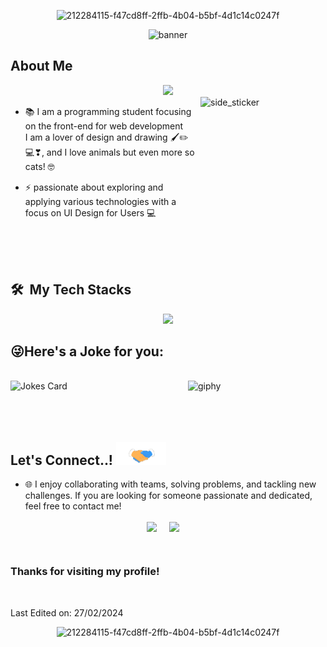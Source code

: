 
<!-- RAINBOW LINE TOP -->
<div align="center">

  ![212284115-f47cd8ff-2ffb-4b04-b5bf-4d1c14c0247f](https://github.com/MITdesarrollo/MITdesarrollo/assets/108035224/5efd1755-9fc1-49d4-b33a-c8e17b3d8a2d)
</div>

<div align="center">
  <img  src="https://res.cloudinary.com/dets0trss/image/upload/v1709053202/Navy_Illustrated_3D_Offline_Twitch_Banner_2_e885r0.png"
       alt="banner" /></a>
</div>
<div>
  
  ##  About Me
  
 <div align="center">
  
   <img src="https://media.giphy.com/media/scZPhLqaVOM1qG4lT9/giphy.gif?cid=ecf05e47mzno46xhkeo0avlhk8a69gkh4d6k0loq4d5thoy2&ep=v1_gifs_search&rid=giphy.gif&ct=g"/>
 </div>
   
<img align="right" width=200px height=200px alt="side_sticker" src="https://media.giphy.com/media/TEnXkcsHrP4YedChhA/giphy.gif" />

- 📚   I am a programming student focusing on the front-end for web development
   <br>
   I am a lover of design and drawing 🖌✏💻❣, and I love animals but even more so cats! 🤓
   
- ⚡ passionate about exploring and applying various technologies with a focus on UI Design for Users 💻
  <br>

</div>
<br>
<br>
<br>
<div>

  ## 🛠️ &nbsp;My Tech Stacks
<p align="center">
  <a href="https://skillicons.dev">
    <img src="https://skillicons.dev/icons?i=gitbootstrap,css,discord,github,html,idea,js,linux,materialui,nextjs,nodejs,postman,astro,solidjs,react,sass,tailwind,ts,vscode&perline=14" />
  </a>
  
</p>
</div>
<div>
  
  ##  😜Here's a Joke for you:
  <br>
<img src="https://readme-jokes.vercel.app/api" alt="Jokes Card" />  <img align='right' src="https://media.giphy.com/media/M9gbBd9nbDrOTu1Mqx/giphy.gif" width="220" alt="giphy">
<br>
<br>
<br>
<br>

 ## Let's Connect..! <img src="https://github.com/0xAbdulKhalid/0xAbdulKhalid/raw/main/assets/mdImages/handshake.gif" width ="80">

- 🌐  I enjoy collaborating with teams, solving problems, and tackling new challenges. If you are looking for someone passionate and dedicated, feel free to contact me!

<p align="center">
<a href="https://www.linkedin.com/in/mariel-torres-front-end/" target="blank"><img align="center" src="https://img.shields.io/badge/MAriel Torres-0077B5?style=for-the-badge&logo=linkedin&logoColor=white" /></a> &nbsp;&nbsp;&nbsp;  
<a href="mailto:marieltorres97@gmail.com" target="blank"><img align="center" src="https://img.shields.io/badge/marieltorres97@gmail.com-D14836?style=for-the-badge&logo=gmail&logoColor=white" /></a>    &nbsp;&nbsp;&nbsp;      
</p>
  
</div>
<br>

### Thanks for visiting my profile!

<br>


Last Edited on: 27/02/2024

<!-- RAINBOW LINE button -->
<div align="center">

  ![212284115-f47cd8ff-2ffb-4b04-b5bf-4d1c14c0247f](https://github.com/MITdesarrollo/MITdesarrollo/assets/108035224/5efd1755-9fc1-49d4-b33a-c8e17b3d8a2d)
</div>

